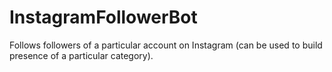 # InstagramFollowerBot

Follows followers of a particular account on Instagram (can be used to build presence of a particular category). 
